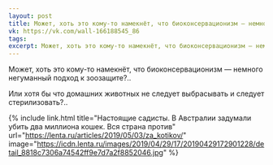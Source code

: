 ```yaml
---
layout: post
title: Может, хоть это кому-то намекнёт, что биоконсервационизм — немного негуманный подход к зоозащите?..
vk: https://vk.com/wall-166188545_86
tags: 
excerpt: Может, хоть это кому-то намекнёт, что биоконсервационизм — немного негуманный подход к зоозащите?.. Или хотя бы что домашних животных не следует выбрасывать и следует стерилизовать?.. ...
---
```

Может, хоть это кому-то намекнёт, что биоконсервационизм — немного негуманный подход к зоозащите?..

Или хотя бы что домашних животных не следует выбрасывать и следует стерилизовать?..

{% include link.html title="Настоящие садисты. В Австралии задумали убить два миллиона кошек. Вся страна против" url="https://lenta.ru/articles/2019/05/03/za_kotikov/" image="https://icdn.lenta.ru/images/2019/04/29/17/20190429172901228/detail_8818c7306a74542ff9e7d7a2f8852046.jpg" %}